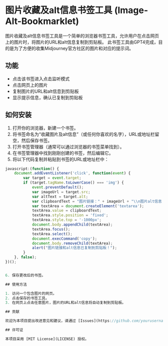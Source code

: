 # 图片收藏及alt信息书签工具 (Image-Alt-Bookmarklet)

图片收藏及alt信息书签工具是一个简单的浏览器书签工具，允许用户在点击网页上的图片时，将图片的URL和alt信息复制到剪贴板。
此书签工具由GPT4完成，目的是为了方便的收集Midjourney官方社区的图片和对应的提示词。

## 功能

- 点击该书签进入点击监听模式
- 点击网页上的图片
- 复制图片的URL和alt信息到剪贴板
- 显示提示信息，确认已复制到剪贴板

## 如何安装

1. 打开你的浏览器，新建一个书签。
2. 将书签命名为“收藏图片及alt信息”（或任何你喜欢的名字），URL或地址栏留空，然后保存书签。
3. 打开书签管理器（通常可以通过浏览器的书签菜单找到）。
4. 在书签管理器中找到刚刚创建的书签，然后编辑它。
5. 将以下代码复制并粘贴到书签的URL或地址栏中：

```javascript
javascript:(function() {
    document.addEventListener('click', function(event) {
        var target = event.target;
        if (target.tagName.toLowerCase() === 'img') {
            event.preventDefault();
            var imageUrl = target.src;
            var altText = target.alt;
            var clipboardText = "图片链接：" + imageUrl + "\\n图片alt信息：" + altText;
            var textArea = document.createElement('textarea');
            textArea.value = clipboardText;
            textArea.style.position = 'fixed';
            textArea.style.top = '-1000px';
            document.body.appendChild(textArea);
            textArea.focus();
            textArea.select();
            document.execCommand('copy');
            document.body.removeChild(textArea);
            alert("图片链接和alt信息已复制到剪贴板！");
        }
    }, false);
})();


6. 保存更改后的书签。

## 使用方法

1. 访问一个包含图片的网页。
2. 点击保存的书签工具。
3. 在网页上点击任意图片，图片的URL和alt信息将自动复制到剪贴板。

## 贡献

欢迎为本项目提出改进意见和建议，请通过 [Issues](https://github.com/yourusername/your-repo-name/issues) 提交问题和建议。

## 许可证

本项目采用 [MIT License](LICENSE) 授权。
